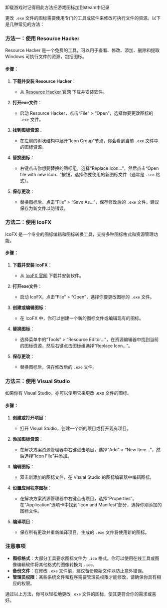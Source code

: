 卸载游戏时记得用此方法把游戏图标加到steam中记录



更改 `.exe` 文件的图标需要使用专门的工具或软件来修改可执行文件的资源。以下是几种常见的方法：

### 方法一：使用 Resource Hacker

Resource Hacker 是一个免费的工具，可以用于查看、修改、添加、删除和提取 Windows 可执行文件的资源，包括图标。

#### 步骤：

1. **下载并安装 Resource Hacker**：
   - 从 [Resource Hacker 官网](http://www.angusj.com/resourcehacker/) 下载并安装软件。

2. **打开exe文件**：
   - 启动 Resource Hacker，点击“File” > “Open”，选择你要更改图标的 `.exe` 文件。

3. **找到图标资源**：
   - 在左侧的树状结构中展开“Icon Group”节点，你会看到当前 `.exe` 文件中的图标资源。

4. **替换图标**：
   - 右键点击你想要替换的图标组，选择“Replace Icon...”，然后点击“Open file with new icon...”按钮，选择你要使用的新图标文件（通常是 `.ico` 格式）。

5. **保存更改**：
   - 替换图标后，点击“File” > “Save As...”，保存修改后的 `.exe` 文件。建议保存为新文件以防错误。

### 方法二：使用 IcoFX

IcoFX 是一个专业的图标编辑和图标转换工具，支持多种图标格式和资源管理功能。

#### 步骤：

1. **下载并安装 IcoFX**：
   - 从 [IcoFX 官网](https://icofx.ro/) 下载并安装软件。

2. **打开exe文件**：
   - 启动 IcoFX，点击“File” > “Open”，选择你要更改图标的 `.exe` 文件。

3. **创建或编辑图标**：
   - 在 IcoFX 中，你可以创建一个新的图标文件或编辑现有的图标。

4. **替换图标**：
   - 选择菜单中的“Tools” > “Resource Editor...”，在资源编辑器中找到当前的图标资源，然后右键点击图标组选择“Replace Icon...”。

5. **保存更改**：
   - 替换图标后，保存修改后的 `.exe` 文件。

### 方法三：使用 Visual Studio

如果你有 Visual Studio，亦可以使用它来更改 .exe 文件的图标。

#### 步骤：

1. **创建或打开项目**：
   - 打开 Visual Studio，创建一个新的项目或打开现有项目。

2. **添加图标资源**：
   - 在解决方案资源管理器中右键点击项目，选择“Add” > “New Item...”，然后选择“Icon File”并添加。

3. **编辑图标**：
   - 双击新添加的图标文件，在 Visual Studio 的图标编辑器中编辑图标。

4. **设置应用程序图标**：
   - 在解决方案资源管理器中右键点击项目，选择“Properties”。在“Application”选项卡中找到“Icon and Manifest”部分，选择你刚添加的图标文件。

5. **编译项目**：
   - 保存所有更改并重新编译项目，生成的 `.exe` 文件将使用新的图标。

### 注意事项

- **图标格式**：大部分工具要求图标文件为 `.ico` 格式。你可以使用在线工具或图像编辑软件将其他格式的图像转换为 `.ico`。
- **备份文件**：在修改 `.exe` 文件前，建议备份原始文件以防止意外错误。
- **管理员权限**：某些系统文件和程序需要管理员权限才能修改，请确保你具有相应的权限。

通过以上方法，你可以轻松地更改 `.exe` 文件的图标，使其更符合你的需求或喜好。




